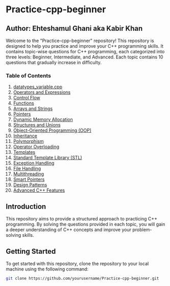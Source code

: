 # Practice-cpp-beginner

## Author: Ehteshamul Ghani aka Kabir Khan

Welcome to the "Practice-cpp-beginner" repository! This repository is designed to help you practice and improve your C++ programming skills. It contains topic-wise questions for C++ programming, each categorized into three levels: Beginner, Intermediate, and Advanced. Each topic contains 10 questions that gradually increase in difficulty.

### Table of Contents

1. [datatypes_variable.cpp](datatypes_variable.cpp)
2. [Operators and Expressions](#operators-and-expressions)
3. [Control Flow](#control-flow)
4. [Functions](#functions)
5. [Arrays and Strings](#arrays-and-strings)
6. [Pointers](#pointers)
7. [Dynamic Memory Allocation](#dynamic-memory-allocation)
8. [Structures and Unions](#structures-and-unions)
9. [Object-Oriented Programming (OOP)](#object-oriented-programming-oop)
10. [Inheritance](#inheritance)
11. [Polymorphism](#polymorphism)
12. [Operator Overloading](#operator-overloading)
13. [Templates](#templates)
14. [Standard Template Library (STL)](#standard-template-library-stl)
15. [Exception Handling](#exception-handling)
16. [File Handling](#file-handling)
17. [Multithreading](#multithreading)
18. [Smart Pointers](#smart-pointers)
19. [Design Patterns](#design-patterns)
20. [Advanced C++ Features](#advanced-c-features)

## Introduction

This repository aims to provide a structured approach to practicing C++ programming. By solving the questions provided in each topic, you will gain a deeper understanding of C++ concepts and improve your problem-solving skills.

## Getting Started

To get started with this repository, clone the repository to your local machine using the following command:

```bash
git clone https://github.com/yourusername/Practice-cpp-beginner.git
